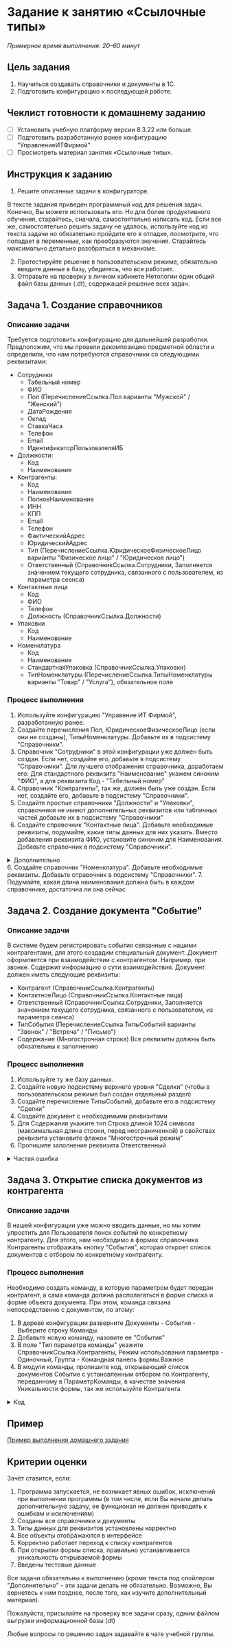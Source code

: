 # Задание к занятию «Ссылочные типы»

*Примерное время выполнения: 20–60 минут*

## Цель задания

1. Научиться создавать справочники и документы в 1С.
2. Подготовить конфигурацию к последующей работе.

## Чеклист готовности к домашнему заданию

- [ ] Установить учебную платформу версии 8.3.22 или больше.
- [ ] Подготовить разработанную ранее конфигурацию "УправлениеИТФирмой"
- [ ] Просмотреть материал занятия «Ссылочные типы».

## Инструкция к заданию

1. Решите описанные задачи в конфигураторе.

В тексте задания приведен программный код для решения задач. Конечно, Вы можете использовать его. Но для более продуктивного обучения, старайтесь, сначала, самостоятельно написать код. Если все же, самостоятельно решить задачу не удалось, используйте код из текста задачи но обязательно пройдите его в отладке, посмотрите, что попадает в переменные, как преобразуются значения. Старайтесь максимально детально разобраться в механизме.

2. Протестируйте решение в пользовательском режиме, обязательно введите данные в базу, убедитесь, что все работает.
3. Отправьте на проверку в личном кабинете Нетологии один общий файл базы данных (.dt), содержащей решение всех задач.

## Задача 1. Создание справочников

### Описание задачи

Требуется подготовить конфигурацию для дальнейшей разработки. Предположим, что мы провели декомпозицию предметной области и определили, что нам потребуются справочники со следующими реквизитами:
* Сотрудники
  + Табельный номер
  + ФИО
  + Пол (ПеречислениеСсылка.Пол варианты "Мужской" / "Женский")
  + ДатаРождения
  + Оклад
  + СтавкаЧаса
  + Телефон
  + Email
  + ИдентификаторПользователяИБ
* Должности:
  + Код
  + Наименование
* Контрагенты:
  + Код
  + Наименование
  + ПолноеНаименование
  + ИНН
  + КПП
  + Email
  + Телефон
  + ФактическийАдрес
  + ЮридическийАдрес
  + Тип (ПеречислениеСсылка.ЮридическоеФизическоеЛицо варианты "Физическое лицо" / "Юридическое лицо")
  + Ответственный (СправочникСсылка.Сотрудники, Заполняется значением текущего сотрудника, связанного с пользователем, из параметра сеанса)
* Контактные лица
  + Код
  + ФИО
  + Телефон
  + Должность (СправочникСсылка.Должности)
* Упаковки
  + Код
  + Наименование
* Номенклатура
  + Код
  + Наименование
  + СтандартнаяУпаковка (СправочникСсылка.Упаковки)
  + ТипНоменклатуры (ПеречислениеСсылка.ТипыНоменклатуры варианты "Товар" / "Услуга"), обязательное поле

### Процесс выполнения

1. Используйте конфигурацию "Управение ИТ Фирмой", разработанную ранее.
2. Создайте перечисления Пол, ЮридическоеФизическоеЛицо (если они не созданы), ТипыНоменклатуры. Добавьте их в подсистему "Справочники".
3. Справочник "Сотрудники" в этой конфигурации уже должен быть создан. Если нет, создайте его, добавьте в подсистему "Справочники".
Для лучшего отображения справочника, доработаем его: Для стандартного реквизита "Наименование" укажем синоним "ФИО", а для реквизита Код - "Табельный номер"
3. Справочник "Контрагенты", так же, должен быть уже создан. Если нет, создайте его, добавьте в подсистему "Справочники".
4. Создайте простые справочники "Должности" и "Упаковки", справочники не имеют дополнительных реквизитов или табличных частей добавьте их в подсистему "Справочники"
5. Создайте справочник "Контактные лица". Добавьте необходимые реквизиты, подумайте, какие типы данных для них указать. Вместо добавления реквизита ФИО, установите синоним для Наименования. Добавьте справочник в подсистему "Справочники".
<details>
  <summary>Дополнительно</summary>
  Вспомните, как настраивается командный интерфейс подсистемы, справочники "Должности", "Упаковки" и "Контактные лица" уместно будет разместить в разделе "См. также"
</details>
6. Создайте справочник "Номенклатура". Добавьте необходимые реквизиты. Добавьте справочник в подсистему "Справочники".
7. Подумайте, какая длина наименования должна быть в каждом справочнике, достаточна ли она сейчас

## Задача 2. Создание документа "Событие"

### Описание задачи

В системе будем регистрировать события связанные с нашими контрагентами, для этого создадим специальный документ.
Документ оформляется при взаимодействии с контрагентом. Например, при звонке. Содержит информацию о сути взаимодействия.
Документ должен иметь следующие реквизиты:
* Контрагент (СправочникСсылка.Контрагенты)
* КонтактноеЛицо (СправочникСсылка.Контактные лица)
* Ответственный (СправочникСсылка.Сотрудники, Заполняется значением текущего сотрудника, связанного с пользователем, из параметра сеанса)
* ТипСобытия (ПеречислениеСсылка.ТипыСобытий варианты "Звонок" / "Встреча" / "Письмо")
* Содержание (Многострочная строка)
Все реквизиты должны быть обязательны к заполнению

### Процесс выполнения

1. Используйте ту же базу данных. 
2. Создайте новую подсистему верхнего уровня "Сделки" (чтобы в пользовательском режиме был создан отдельный раздел)
3. Создайте перечисление ТипыСобытий, добавьте его в подсистему "Сделки"
4. Создайте документ с необходимыми реквизитами
5. Для Содержания укажите тип Строка длиной 1024 символа (максимальная длина строки, перед неограниченной) в свойствах реквизита установите флажок "Многострочный режим"
6. Пропишите заполнение реквизита Ответственный
<details>
  <summary>Частая ошибка</summary>
  
  Вспомните, из модуля посвященного встроенному языку, где прописывается заполнение реквизитов для новых элементов.

  Часто встречается ошибка, когда код прописыват в событии "ПриСозданииНаСервере", но "ПриСозданииНаСервере" - это событие формы, оно срабатывает, когда создается **форма**. То есть, в таком случае, у Вас Ответственный будет заполняться при каждом открытии формы документа, даже если пользователь открывает документ просто для просмотра.

Необходимо обрабатывать событие самого документа. То есть, использовать модуль объекта
  
</details>

## Задача 3. Открытие списка документов из контрагента

### Описание задачи

В нашей конфигурации уже можно вводить данные, но мы хотим упростить для Пользователя поиск событий по конкретному контрагенту.
Для этого, нам необходимо в формах справочника Контрагенты отображать кнопку "События", которая откроет список документов с отбором по конкретному контрагенту.

### Процесс выполнения

Необходимо создать команду, в которую параметром будет передан контрагент, а сама команда должна располагаться в форме списка и форме объекта документа. При этом, команда связана непосредственно с документом, по этому:
1. В дереве конфигурации разверните Документы - События - Выберите строку Команды.
2. Добавьте новую команду, назовите ее "События"
3. В поле "Тип параметра команды" укажите СправочникСсылка.Контрагенты, Режим использования параметра - Одиночный, Группа - Командная панель формы.Важное
4. В модули команды, пропишите код, открывающий список документов Событие с установленным отбором по Контрагенту, переданному в ПараметрКоманды, в качестве значения Уникальности формы, так же используйте Контрагента
<details>
  <summary>Код</summary>
  
  ```bsl
	ЗначениеОтбора = Новый Структура("Контрагент", ПараметрКоманды);
	ПараметрыОткрытияФормы = Новый Структура("Отбор", ЗначениеОтбора);
	ОткрытьФорму("Документ.Событие.ФормаСписка", ПараметрыОткрытияФормы, , ПараметрКоманды); // Уникальность - Контрагент
  ```
  
</details>

## Пример
[Пример выполнения домашнего задания](examples/HW_4_1_example.md)

## Критерии оценки

Зачёт ставится, если:
1. Программа запускается, не возникает явных ошибок, исключений при выполнении программы (в том числе, если Вы начали делать дополнительную задачу, ее функционал не должен приводить к ошибкам и исключениям)
2. Созданы все справочники и документы
3. Типы данных для реквизитов установлены корректно
4. Все объекты отображаются в интерфейсе
5. Корректно работает переход к списку контрагентов
6. При открытии формы списка, правильно устанавливается уникальность открываемой формы
7. Введены тестовые данные

Все задачи обязательны к выполнению (кроме текста под спойлером "Дополнительно" - эти задачи делать не обязательно. Возможно, Вы вернетесь к ним позднее, после того, как изучите дополнительный материал).

Пожалуйста, присылайте на проверку все задачи сразу, одним файлом выгрузки информационной базы (dt)

Любые вопросы по решению задач задавайте в чате учебной группы.
